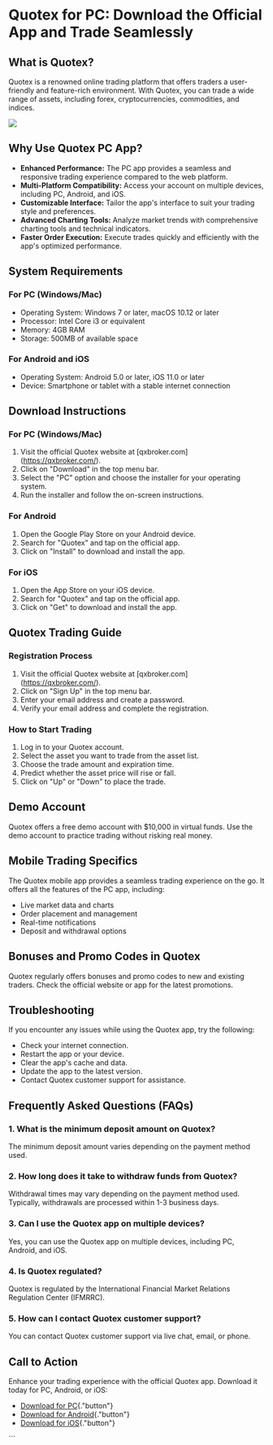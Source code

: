 # Quotex for PC: Download the Official App and Trade Seamlessly

## What is Quotex?

Quotex is a renowned online trading platform that offers traders a
user-friendly and feature-rich environment. With Quotex, you can trade a
wide range of assets, including forex, cryptocurrencies, commodities,
and indices.

[![](https://static.quotex.io/files/1_en/300_250.jpg)](https://traff.sbs/brokerqxsignupf)

## Why Use Quotex PC App?

-   **Enhanced Performance:** The PC app provides a seamless and
    responsive trading experience compared to the web platform.
-   **Multi-Platform Compatibility:** Access your account on multiple
    devices, including PC, Android, and iOS.
-   **Customizable Interface:** Tailor the app\'s interface to suit your
    trading style and preferences.
-   **Advanced Charting Tools:** Analyze market trends with
    comprehensive charting tools and technical indicators.
-   **Faster Order Execution:** Execute trades quickly and efficiently
    with the app\'s optimized performance.

## System Requirements

### For PC (Windows/Mac)

-   Operating System: Windows 7 or later, macOS 10.12 or later
-   Processor: Intel Core i3 or equivalent
-   Memory: 4GB RAM
-   Storage: 500MB of available space

### For Android and iOS

-   Operating System: Android 5.0 or later, iOS 11.0 or later
-   Device: Smartphone or tablet with a stable internet connection

## Download Instructions

### For PC (Windows/Mac)

1.  Visit the official Quotex website at
    \[qxbroker.com\](https://qxbroker.com/).
2.  Click on "Download" in the top menu bar.
3.  Select the "PC" option and choose the installer for your
    operating system.
4.  Run the installer and follow the on-screen instructions.

### For Android

1.  Open the Google Play Store on your Android device.
2.  Search for "Quotex" and tap on the official app.
3.  Click on "Install" to download and install the app.

### For iOS

1.  Open the App Store on your iOS device.
2.  Search for "Quotex" and tap on the official app.
3.  Click on "Get" to download and install the app.

## Quotex Trading Guide

### Registration Process

1.  Visit the official Quotex website at
    \[qxbroker.com\](https://qxbroker.com/).
2.  Click on "Sign Up" in the top menu bar.
3.  Enter your email address and create a password.
4.  Verify your email address and complete the registration.

### How to Start Trading

1.  Log in to your Quotex account.
2.  Select the asset you want to trade from the asset list.
3.  Choose the trade amount and expiration time.
4.  Predict whether the asset price will rise or fall.
5.  Click on "Up" or "Down" to place the trade.

## Demo Account

Quotex offers a free demo account with \$10,000 in virtual funds. Use
the demo account to practice trading without risking real money.

## Mobile Trading Specifics

The Quotex mobile app provides a seamless trading experience on the go.
It offers all the features of the PC app, including:

-   Live market data and charts
-   Order placement and management
-   Real-time notifications
-   Deposit and withdrawal options

## Bonuses and Promo Codes in Quotex

Quotex regularly offers bonuses and promo codes to new and existing
traders. Check the official website or app for the latest promotions.

## Troubleshooting

If you encounter any issues while using the Quotex app, try the
following:

-   Check your internet connection.
-   Restart the app or your device.
-   Clear the app\'s cache and data.
-   Update the app to the latest version.
-   Contact Quotex customer support for assistance.

## Frequently Asked Questions (FAQs)

### 1. What is the minimum deposit amount on Quotex?

The minimum deposit amount varies depending on the payment method used.

### 2. How long does it take to withdraw funds from Quotex?

Withdrawal times may vary depending on the payment method used.
Typically, withdrawals are processed within 1-3 business days.

### 3. Can I use the Quotex app on multiple devices?

Yes, you can use the Quotex app on multiple devices, including PC,
Android, and iOS.

### 4. Is Quotex regulated?

Quotex is regulated by the International Financial Market Relations
Regulation Center (IFMRRC).

### 5. How can I contact Quotex customer support?

You can contact Quotex customer support via live chat, email, or phone.

## Call to Action

Enhance your trading experience with the official Quotex app. Download
it today for PC, Android, or iOS:

-   [Download for
    PC](\%22https://traff.sbs/quotexonelink\%22){."button"}
-   [Download for
    Android](\%22https://traff.sbs/quotexonelink\%22){."button"}
-   [Download for
    iOS](\%22https://traff.sbs/quotexonelink\%22){."button"}

\`\`\`

